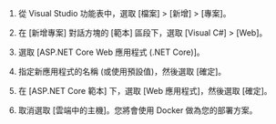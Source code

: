 1. 從 Visual Studio 功能表中，選取 [檔案] > [新增] > [專案]。

1. 在 [新增專案] 對話方塊的 [範本] 區段下，選取 [Visual C#] > [Web]。

1. 選取 [ASP.NET Core Web 應用程式 (.NET Core)]。

1. 指定新應用程式的名稱 (或使用預設值)，然後選取 [確定]。

1. 在 [ASP.NET Core 範本] 下，選取 [Web 應用程式]，然後選取 [確定]。

1. 取消選取 [雲端中的主機]。您將會使用 Docker 做為您的部署方案。

<!---HONumber=AcomDC_0622_2016-->